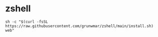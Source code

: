 # zshell
```shell
sh -c "$(curl -fsSL https://raw.githubusercontent.com/grunwmar/zshell/main/install.sh) web"
```